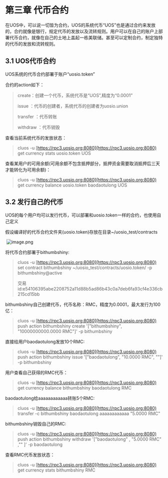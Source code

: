 # 第三章 代币合约

在UOS中，可以说一切皆为合约，UOS的系统代币“UOS”也是通过合约来发放的，合约就像是银行，规定代币的发放以及流转规则。用户可以在自己的账户上部署代币合约，就像在自己的土地上盖起一栋美联储。甚至可以定制合约，制定独特的代币的发放和流转规则。

## 3.1 UOS代币合约   <a id="b5d26a2e"></a>

UOS系统的代币合约部署于账户“uosio.token”

合约的action如下：

> create：创建一个代币，系统代币是“UOS”,精度为“0.0001”
>
> issue ：代币的创建者，系统代币的创建者为uosio.union
>
> transfer ：代币转账
>
> withdraw ：代币销毁

查看当前系统代币的发放状态：

> cluos -u [https://rpc3.uosio.org:8080](https://rpc3.uosio.org:8080) get currency stats uosio.token UOS

查看某用户的可用余额\(可用余额不包含抵押部分，抵押资金需要取消抵押后三天才能转化为可用余额\)：

> cluos -u [https://rpc3.uosio.org:8080](https://rpc3.uosio.org:8080) get currency balance uosio.token baodaotulong UOS

## 3.2 发行自己的代币   <a id="cd97cda2"></a>

UOS的每个用户均可以发行代币，可以部署和uosio.token一样的合约，也使用自己定义

假设编译好的代币合约文件夹\(uosio.token\)存放在目录~/uosio\_test/contracts

​ ![image.png](https://cdn.nlark.com/yuque/358/2019/png/127101/1554780630821-6ed00d11-91fe-4e58-8afa-9f2fff9ffd48.png)​

将代币合约部署于bithumbshiny:

> cluos -u [https://rpc3.uosio.org:8080](https://rpc3.uosio.org:8080) set contract bithumbshiny ~/uosio\_test/contracts/uosio.token/ -p bithumbshiny@active
>
> 交易id:e54106395abe2208752a11d88b5ad86b43c0a7deb6fa93cf4e336cb215cd15bb

bithumbshiny自己创建代币，代币名称：RMC，精度为0.0001，最大发行为100亿：

> cluos -u [https://rpc3.uosio.org:8080](https://rpc3.uosio.org:8080) push action bithumbshiny create '\["bithumbshiny", "10000000000.0000 RMC"\]' -p bithumbshiny

直接给用户baodaotulong发放10个RMC:

> cluos -u [https://rpc3.uosio.org:8080](https://rpc3.uosio.org:8080) push action bithumbshiny issue '\["baodaotulong", "10.0000 RMC", ""\]' -p bithumbshiny

用户查看自己获得的RMC代币：

> cluos -u [https://rpc3.uosio.org:8080](https://rpc3.uosio.org:8080) get currency balance bithumbshiny baodaotulong RMC

baodaotulong给aaaaaaaaaaaa转账5个RMC:

> cluos -u [https://rpc3.uosio.org:8080](https://rpc3.uosio.org:8080) transfer -c bithumbshiny baodaotulong aaaaaaaaaaaa "5.0000 RMC"

bithumbshiny销毁自己的RMC:

> cluos -u [https://rpc3.uosio.org:8080](https://rpc3.uosio.org:8080) push action bithumbshiny withdraw '\["baodaotulong" , "5.0000 RMC" ,"" \]' -p baodaotulong

查看RMC代币发放状态：

> cluos -u [https://rpc3.uosio.org:8080](https://rpc3.uosio.org:8080) get currency stats bithumbshiny RMC

